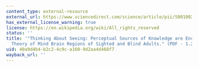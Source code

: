 ```yaml
---
content_type: external-resource
external_url: https://www.sciencedirect.com/science/article/pii/S0010027714000675
has_external_license_warning: true
license: https://en.wikipedia.org/wiki/All_rights_reserved
status: ''
title: '"Thinking About Seeing: Perceptual Sources of Knowledge are Encoded in the
  Theory of Mind Brain Regions of Sighted and Blind Adults." (PDF - 1.2MB)'
uid: 40a9d4b4-b2c2-4c9c-a160-9d2aa4d468f7
wayback_url: ''
---
```

